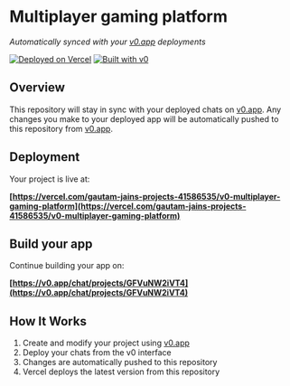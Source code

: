 # Multiplayer gaming platform

*Automatically synced with your [v0.app](https://v0.app) deployments*

[![Deployed on Vercel](https://img.shields.io/badge/Deployed%20on-Vercel-black?style=for-the-badge&logo=vercel)](https://vercel.com/gautam-jains-projects-41586535/v0-multiplayer-gaming-platform)
[![Built with v0](https://img.shields.io/badge/Built%20with-v0.app-black?style=for-the-badge)](https://v0.app/chat/projects/GFVuNW2iVT4)

## Overview

This repository will stay in sync with your deployed chats on [v0.app](https://v0.app).
Any changes you make to your deployed app will be automatically pushed to this repository from [v0.app](https://v0.app).

## Deployment

Your project is live at:

**[https://vercel.com/gautam-jains-projects-41586535/v0-multiplayer-gaming-platform](https://vercel.com/gautam-jains-projects-41586535/v0-multiplayer-gaming-platform)**

## Build your app

Continue building your app on:

**[https://v0.app/chat/projects/GFVuNW2iVT4](https://v0.app/chat/projects/GFVuNW2iVT4)**

## How It Works

1. Create and modify your project using [v0.app](https://v0.app)
2. Deploy your chats from the v0 interface
3. Changes are automatically pushed to this repository
4. Vercel deploys the latest version from this repository